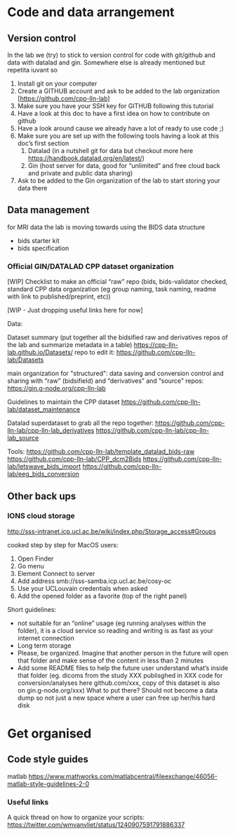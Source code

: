 # Code and data arrangement

## Version control

In the lab we (try) to stick to version control for code with git/github and data with datalad and gin. Somewhere else is already mentioned but repetita iuvant so 
1. Install git on your computer 
2. Create a GITHUB account and ask to be added to the lab organization [https://github.com/cpp-lln-lab]
3. Make sure you have your SSH key for GITHUB following this tutorial 
4. Have a look at this doc to have a first idea on how to contribute on github
5. Have a look around cause we already have a lot of ready to use code ;)
6. Make sure you are set up with the following tools having a look at this doc’s first section
    1. Datalad (in a nutshell git for data but checkout more here https://handbook.datalad.org/en/latest/)
    2. Gin (host server for data, good for “unlimited” and free cloud back and private and public data sharing)
7. Ask to be added to the Gin organization of the lab to start storing your data there

## Data management
for MRI data the lab is moving towards using the BIDS data structure
* bids starter kit
* bids specification

### Official GIN/DATALAD CPP dataset organization 


[WIP] Checklist to make an official “raw” repo (bids, bids-validator checked, standard CPP data organization (eg group naming, task naming, readme with link to published/preprint, etc)) 

[WIP - Just dropping useful links here for now]

Data:

Dataset summary (put together all the bidsified raw and derivatives repos of the lab and summarize metadata in a table)  https://cpp-lln-lab.github.io/Datasets/
repo to edit it: https://github.com/cpp-lln-lab/Datasets

main organization for "structured": data saving and conversion control and sharing with “raw” (bidsifield) and “derivatives” and “source” repos: https://gin.g-node.org/cpp-lln-lab


Guidelines to maintain the CPP dataset https://github.com/cpp-lln-lab/dataset_maintenance

Datalad superdataset to grab all the repo together:
https://github.com/cpp-lln-lab/cpp-lln-lab_derivatives
https://github.com/cpp-lln-lab/cpp-lln-lab_source

Tools:
https://github.com/cpp-lln-lab/template_datalad_bids-raw
https://github.com/cpp-lln-lab/CPP_dcm2Bids
https://github.com/cpp-lln-lab/letswave_bids_import
https://github.com/cpp-lln-lab/eeg_bids_conversion



## Other back ups


### IONS cloud storage


http://sss-intranet.icp.ucl.ac.be/wiki/index.php/Storage_access#Groups

cooked step by step for MacOS users:

1. Open Finder
2. Go menu
3. Element Connect to server
4. Add address smb://sss-samba.icp.ucl.ac.be/cosy-oc 
5. Use your UCLouvain credentials when asked
6. Add the opened folder as a favorite (top of the right panel)


Short guidelines:
* not suitable for an “online” usage (eg running analyses within the folder), it is a cloud service so reading and writing is as fast as your internet connection
* Long term storage
* Please, be organized. Imagine that another person in the future will open that folder and make sense of the content in less than 2 minutes
* Add some README files to help the future user understand what’s inside that folder (eg. dicoms from the study XXX publisghed in XXX code for conversion/analyses here github.com/xxx, copy of this dataset is also on gin.g-node.org/xxx)
What to put there? Should not become a data dump so not just a new space where a user can free up her/his hard disk



# Get organised
## Code style guides

matlab
https://www.mathworks.com/matlabcentral/fileexchange/46056-matlab-style-guidelines-2-0

### Useful links

A quick thread on how to organize your scripts:
https://twitter.com/wmvanvliet/status/1240907591791886337
